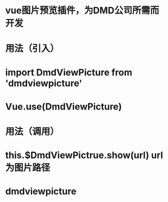 # vue图片预览插件，为DMD公司所需而开发
#  用法（引入）
#	import DmdViewPicture from 'dmdviewpicture'
#	Vue.use(DmdViewPicture)
# 用法（调用）
# this.$DmdViewPictrue.show(url) url为图片路径
# dmdviewpicture

